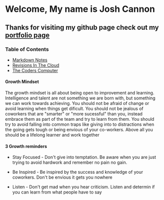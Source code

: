 # Welcome, My name is Josh Cannon

## Thanks for visiting my github page check out my [portfolio page](https://github.com/jcannon04/)

### Table of Contents

* [Markdown Notes](https://jcannon04.github.io/reading-notes/reading-notes/mark-down-notes/)
* [Revisions In The Cloud](https://jcannon04.github.io/reading-notes/reading-notes/revisions-and-the-cloud/)
* [The Coders Computer](https://jcannon04.github.io/reading-notes/reading-notes/the-coders-computer/)

#### Growth Mindset

The growth mindset is all about being open to improvement and learning. Intelligence and talent are not something we are born with, but something we can work towards achieving.  You should not be afraid of change or avoid learning when things get dificult. You should not be jealous of coworkers that are "smarter" or "more sucessful" than you, instead embrace them as part of the team and try to learn from them. You should try to avoid falling into common traps like giving into to distractions when the going gets tough or being envious of your co-workers. Above all you should be a lifelong learner and work together

#### 3 Growth reminders

* Stay Focused - Don't give into temptation. Be aware when you are just trying to avoid hardwork and remember no pain no gain.

* Be Inspired - Be inspired by the success and knowledge of your coworkers. Don't be envious it gets you nowhere

* Listen - Don't get mad when you hear criticism. Listen and determin if you can learn from what people have to say
